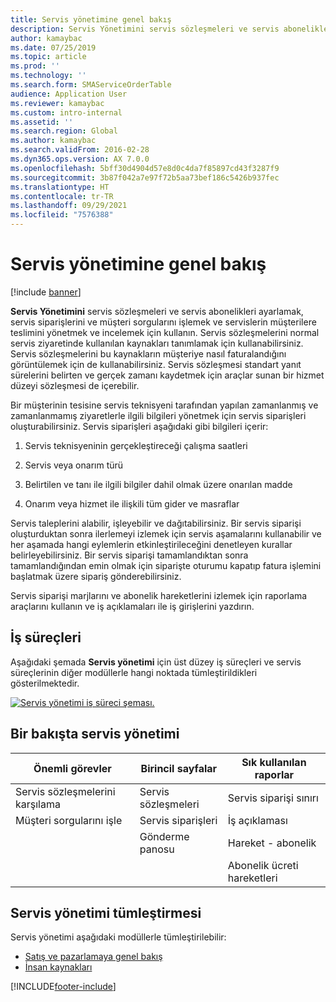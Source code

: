 ```yaml
---
title: Servis yönetimine genel bakış
description: Servis Yönetimini servis sözleşmeleri ve servis abonelikleri ayarlamak, servis siparişlerini ve müşteri sorgularını işlemek ve servislerin müşterilere teslimini yönetmek ve incelemek için kullanın.
author: kamaybac
ms.date: 07/25/2019
ms.topic: article
ms.prod: ''
ms.technology: ''
ms.search.form: SMAServiceOrderTable
audience: Application User
ms.reviewer: kamaybac
ms.custom: intro-internal
ms.assetid: ''
ms.search.region: Global
ms.author: kamaybac
ms.search.validFrom: 2016-02-28
ms.dyn365.ops.version: AX 7.0.0
ms.openlocfilehash: 5bff30d4904d57e8d0c4da7f85897cd43f3287f9
ms.sourcegitcommit: 3b87f042a7e97f72b5aa73bef186c5426b937fec
ms.translationtype: HT
ms.contentlocale: tr-TR
ms.lasthandoff: 09/29/2021
ms.locfileid: "7576388"
---
```

# <a name="service-management-overview"></a>Servis yönetimine genel bakış

[!include [banner](../includes/banner.md)]


**Servis Yönetimini** servis sözleşmeleri ve servis abonelikleri ayarlamak, servis siparişlerini ve müşteri sorgularını işlemek ve servislerin müşterilere teslimini yönetmek ve incelemek için kullanın. Servis sözleşmelerini normal servis ziyaretinde kullanılan kaynakları tanımlamak için kullanabilirsiniz. Servis sözleşmelerini bu kaynakların müşteriye nasıl faturalandığını görüntülemek için de kullanabilirsiniz. Servis sözleşmesi standart yanıt sürelerini belirten ve gerçek zamanı kaydetmek için araçlar sunan bir hizmet düzeyi sözleşmesi de içerebilir.

Bir müşterinin tesisine servis teknisyeni tarafından yapılan zamanlanmış ve zamanlanmamış ziyaretlerle ilgili bilgileri yönetmek için servis siparişleri oluşturabilirsiniz. Servis siparişleri aşağıdaki gibi bilgileri içerir:

1.  Servis teknisyeninin gerçekleştireceği çalışma saatleri

2.  Servis veya onarım türü

3.  Belirtilen ve tanı ile ilgili bilgiler dahil olmak üzere onarılan madde

4.  Onarım veya hizmet ile ilişkili tüm gider ve masraflar

Servis taleplerini alabilir, işleyebilir ve dağıtabilirsiniz. Bir servis siparişi oluşturduktan sonra ilerlemeyi izlemek için servis aşamalarını kullanabilir ve her aşamada hangi eylemlerin etkinleştirileceğini denetleyen kurallar belirleyebilirsiniz. Bir servis siparişi tamamlandıktan sonra tamamlandığından emin olmak için siparişte oturumu kapatıp fatura işlemini başlatmak üzere sipariş gönderebilirsiniz.

Servis siparişi marjlarını ve abonelik hareketlerini izlemek için raporlama araçlarını kullanın ve iş açıklamaları ile iş girişlerini yazdırın.

## <a name="business-processes"></a>İş süreçleri

Aşağıdaki şemada **Servis yönetimi** için üst düzey iş süreçleri ve servis süreçlerinin diğer modüllerle hangi noktada tümleştirildikleri gösterilmektedir.

[![Servis yönetimi iş süreci şeması.](./media/sm_home_page.gif)](./media/sm_home_page.gif)

## <a name="service-management-at-a-glance"></a>Bir bakışta servis yönetimi

|Önemli görevler           | Birincil sayfalar                         |Sık kullanılan raporlar              |
|--------------------------|---------------------------------------|-----------------------------|
|Servis sözleşmelerini karşılama|Servis sözleşmeleri                     |Servis siparişi sınırı         |
|Müşteri sorgularını işle |Servis siparişleri                         |İş açıklaması             |
|                          |Gönderme panosu                         |Hareket - abonelik   |
|                          |                                       |Abonelik ücreti hareketleri|


## <a name="integration-of-service-management"></a>Servis yönetimi tümleştirmesi

Servis yönetimi aşağıdaki modüllerle tümleştirilebilir:

  - [Satış ve pazarlamaya genel bakış](../sales-marketing/overview-sales-marketing.md)
  - [İnsan kaynakları](/dynamics365/unified-operations/talent/index)

  



[!INCLUDE[footer-include](../../includes/footer-banner.md)]